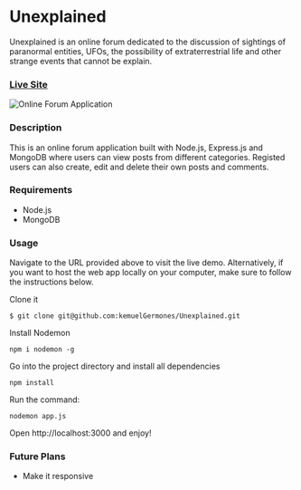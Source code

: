 # Unexplained

Unexplained is an online forum dedicated to the discussion of sightings of paranormal entities, UFOs, the possibility of extraterrestrial life and other strange events that cannot be explain.

### [Live Site](https://unexplained.vercel.app/)

![Online Forum Application](https://res.cloudinary.com/de9dxfdav/image/upload/v1666364496/Project%20Promotion/Screenshot_2022-10-21_224728_jwqjik.jpg)

### Description

This is an online forum application built with Node.js, Express.js and MongoDB
where users can view posts from different categories.
Registed users can also create, edit and delete their own posts and comments.

### Requirements

- Node.js
- MongoDB

### Usage

Navigate to the URL provided above to visit the live demo. Alternatively, if you want to host the web app locally on your computer, make sure to follow the instructions below.

Clone it

```
$ git clone git@github.com:kemuelGermones/Unexplained.git
```

Install Nodemon

```
npm i nodemon -g
```

Go into the project directory and install all dependencies

```
npm install
```

Run the command:

```
nodemon app.js
```

Open http://localhost:3000 and enjoy!

### Future Plans

- Make it responsive
